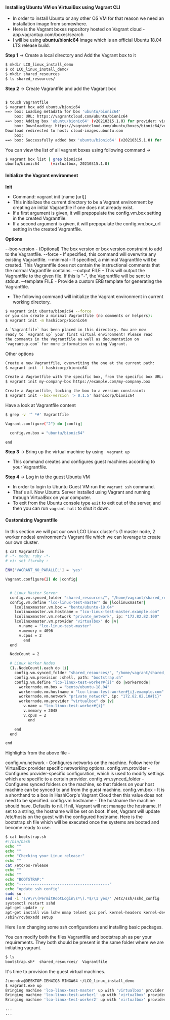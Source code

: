 

#### Installing Ubuntu VM on VirtualBox using Vagrant CLI

- In order to install Ubuntu or any other OS VM for that reason we need an installation image from somewhere.
- Here is the Vagrant boxes repository hosted on Vagrant cloud - app.vagrantup.com/boxes/search
- I will be using __ubuntu/bionic64__ image which is an official Ubuntu 18.04 LTS release build.


__Step 1__ -> Create a local directory and Add the Vagrant box to it

```bash
$ mkdir LCO_linux_install_demo
$ cd LCO_linux_install_demo/
$ mkdir shared_resources
$ ls shared_resources/

```
__Step 2__ -> Create Vagrantfile and add the Vagrant box

```bash

$ touch Vagrantfile
$ vagrant box add ubuntu/bionic64
==> box: Loading metadata for box 'ubuntu/bionic64'
    box: URL: https://vagrantcloud.com/ubuntu/bionic64
==> box: Adding box 'ubuntu/bionic64' (v20210315.1.0) for provider: virtualbox
    box: Downloading: https://vagrantcloud.com/ubuntu/boxes/bionic64/versions/20210315.1.0/providers/virtualbox.box
Download redirected to host: cloud-images.ubuntu.com
    box:
==> box: Successfully added box 'ubuntu/bionic64' (v20210315.1.0) for 'virtualbox'!

```

You can view the list of all vagrant boxes using following command ->
```bash
$ vagrant box list | grep bionic64
ubuntu/bionic64     (virtualbox, 20210315.1.0)
```
#### Initialize the Vagrant environment 
__Init__

- Command: vagrant init [name [url]]
- This initializes the current directory to be a Vagrant environment by creating an initial Vagrantfile if one does not already exist.
- If a first argument is given, it will prepopulate the config.vm.box setting in the created Vagrantfile.
- If a second argument is given, it will prepopulate the config.vm.box_url setting in the created Vagrantfile.

__Options__

--box-version - (Optional) The box version or box version constraint to add to the Vagrantfile.
--force - If specified, this command will overwrite any existing Vagrantfile.
--minimal - If specified, a minimal Vagrantfile will be created. This Vagrantfile does not contain the instructional comments that the normal Vagrantfile contains.
--output FILE - This will output the Vagrantfile to the given file. If this is "-", the Vagrantfile will be sent to stdout.
--template FILE - Provide a custom ERB template for generating the Vagrantfile.
- The following command will initialize the Vagrant environment in current working directory.
```bash
$ vagrant init ubuntu/bionic64 --force
or you can create a minimal Vagrantfile (no comments or helpers):
$ vagrant init -m hashicorp/bionic64

A `Vagrantfile` has been placed in this directory. You are now
ready to `vagrant up` your first virtual environment! Please read
the comments in the Vagrantfile as well as documentation on
`vagrantup.com` for more information on using Vagrant.
```
Other options
```bash
Create a new Vagrantfile, overwriting the one at the current path:
$ vagrant init -f hashicorp/bionic64

Create a Vagrantfile with the specific box, from the specific box URL:
$ vagrant init my-company-box https://example.com/my-company.box

Create a Vagrantfile, locking the box to a version constraint:
$ vagrant init --box-version '> 0.1.5' hashicorp/bionic64
```
Have a look at Vagrantfile content
```bash
$ grep -v '^ *#' Vagrantfile

Vagrant.configure("2") do |config|

  config.vm.box = "ubuntu/bionic64"

end
```

__Step 3__ -> Bring up the virtual machine by using ``` vagrant up```

- This command creates and configures guest machines according to your Vagrantfile.


__Step 4__ -> Log in to the guest Ubuntu VM
- In order to login to Ubuntu Guest VM run the ```vagrant ssh``` command.
- That's all. Now Ubuntu Server installed using Vagrant and running through VirtualBox on your computer.
- To exit from the Ubuntu console type ```exit``` to exit out of the server, and then you can run ```vagrant halt``` to shut it down.

#### Customizing Vagrantfile

In this section we will put our own LCO Linux cluster's (1 master node, 2 worker nodes) environment's Vagrant file which we can leverage to create our own cluster.
```bash
$ cat Vagrantfile
# -*- mode: ruby -*-
# vi: set ft=ruby :

ENV['VAGRANT_NO_PARALLEL'] = 'yes'

Vagrant.configure(2) do |config|


  # Linux Master Server
  config.vm.synced_folder "shared_resources/", "/home/vagrant/shared_resources"
  config.vm.define "lco-linux-test-master" do |lcolinuxmaster|
    lcolinuxmaster.vm.box = "bento/ubuntu-18.04"
    lcolinuxmaster.vm.hostname = "lco-linux-test-master.example.com"
    lcolinuxmaster.vm.network "private_network", ip: "172.82.82.100"
    lcolinuxmaster.vm.provider "virtualbox" do |v|
      v.name = "lco-linux-test-master"
      v.memory = 4096
      v.cpus = 2
        end
  end

  NodeCount = 2

  # Linux Worker Nodes
  (1..NodeCount).each do |i|
    config.vm.synced_folder "shared_resources/", "/home/vagrant/shared_resources"
    config.vm.provision :shell, path: "bootstrap.sh"
    config.vm.define "lco-linux-test-worker#{i}" do |workernode|
      workernode.vm.box = "bento/ubuntu-18.04"
      workernode.vm.hostname = "lco-linux-test-worker#{i}.example.com"
      workernode.vm.network "private_network", ip: "172.82.82.10#{i}"
      workernode.vm.provider "virtualbox" do |v|
        v.name = "lco-linux-test-worker#{i}"
        v.memory = 2048
        v.cpus = 2
          end

    end
  end

end
```
Highlights from the above file -

config.vm.network - Configures networks on the machine. Follow here for VirtualBox provider specific networking options.
config.vm.provider - Configures provider-specific configuration, which is used to modify settings which are specific to a certain provider.
config.vm.synced_folder - Configures synced folders on the machine, so that folders on your host machine can be synced to and from the guest machine.
config.vm.box - It is a shorthand to a box in HashiCorp's Vagrant Cloud then this value does not need to be specified.
config.vm.hostname - The hostname the machine should have. Defaults to nil. If nil, Vagrant will not manage the hostname. If set to a string, the hostname will be set on boot. If set, Vagrant will update /etc/hosts on the guest with the configured hostname.
Here is the bootstrap.sh file which will be executed once the systems are booted and become ready to use.

```bash
$ cat bootstrap.sh
#!/bin/bash
echo ""
echo ""
echo "Checking your Linux release:"
echo ""
cat /etc/os-release
echo ""
echo ""
echo "BOOTSTRAP:"
echo "----------------------------------------"
echo "update ssh config"
sudo su -
sed -i 's/#\?\(PermitRootLogin\s*\).*$/\1 yes/' /etc/ssh/sshd_config
systemctl restart sshd
apt-get update -y
apt-get install vim lshw nmap telnet gcc perl kernel-headers kernel-devel -y
/sbin/rcvboxadd setup

```
Here I am changing some ssh configurations and installing basic packages.

You can modify both the files Vagrantfile and bootstrap.sh as per your requirements. They both should be present in the same folder where we are initiating vagrant.
```bash
$ ls
bootstrap.sh*  shared_resources/  Vagrantfile
```
It's time to provision the guest virtual machines.

```bash
Jinendra@DESKTOP-IEH4IQ8 MINGW64 ~/LCO_linux_install_demo
$ vagrant.exe up
Bringing machine 'lco-linux-test-master' up with 'virtualbox' provider...
Bringing machine 'lco-linux-test-worker1' up with 'virtualbox' provider...
Bringing machine 'lco-linux-test-worker2' up with 'virtualbox' provider...

...
...
```
